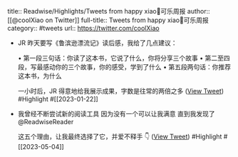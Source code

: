 title:: Readwise/Highlights/Tweets from happy xiao🥤可乐周报
author:: [[@coolXiao on Twitter]]
full-title:: Tweets from happy xiao🥤可乐周报
category:: #tweets
url:: https://twitter.com/coolXiao

- JR 昨天要写《鲁滨逊漂流记》读后感，我给了几点建议：
  
  • 第一段三句话：你读了这本书，它说了什么，你将分享三个故事
  • 第二至四段，写最感动你的三个故事，你的感受，学到了什么
  • 第五段两句话：你推荐这本书，为什么
  
  一小时后，JR 得意地给我展示成果，字数是往常的两倍之多 ([View Tweet](https://twitter.com/coolXiao/status/1616644610465632257)) #Highlight #[[2023-01-22]]
- 我曾经不断尝试新的阅读工具
  因为没有一个可以让我满意
  直到我发现了 @ReadwiseReader
  
  这五个理由，让我最终选择了它，并爱不释手 👇 ([View Tweet](https://twitter.com/coolXiao/status/1616709684509147140)) #Highlight #[[2023-05-04]]